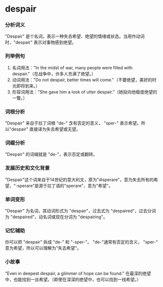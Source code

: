 # despair

### 分析词义

  

"Despair" 是个名词，表示一种失去希望、绝望的情绪或状态。当用作动词时，"despair" 表示对事物感到绝望。

  

### 列举例句

  

1.  名词用法："In the midst of war, many people were filled with despair."（在战争中，许多人充满了绝望。）
2.  动词用法："Do not despair, better times will come."（不要绝望，美好的时光即将到来。）
3.  形容词用法："She gave him a look of utter despair."（她投向他极度绝望的一瞥。）

  

### 词根分析

  

"Despair" 来自于拉丁词根 "de-" 含有否定的意义， "sper-" 表示希望。所以"despair" 直接译为失去希望或无望。

  

### 词缀分析

  

"Despair" 的词缀就是 "de-"，表示否定或翻转。

  

### 发展历史和文化背景

  

"Despair"这个词来自于14世纪的意大利文，原为"disperare"，意为失去所有的希望，“-sperare”是源于拉丁语的"sperare"，意为"希望"。

  

### 单词变形

  

"Despair" 为名词，其动词形式为 "despair"，过去式为 "despaired"，过去分词为 "despaired"，动名词或现在分词为 "despairing"。

  

### 记忆辅助

  

你可以把 "despair" 拆成 "de-" 和 "-sper-"。 "de-"通常有否定的含义， "sper-" 意为希望，所以可以理解为"失去希望"。

  

### 小故事

  

"Even in deepest despair, a glimmer of hope can be found." 在最深的绝望中，也能找到一丝希望。（即使在深深的绝望中，也可以找到一线希望。）
